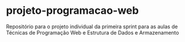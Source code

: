 # projeto-programacao-web
Repositório para o projeto individual da primeira sprint para as aulas de Técnicas de Programação Web e Estrutura de Dados e Armazenamento
